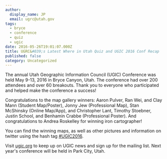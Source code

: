 ```yaml
---
author:
  display_name: JP
  email: ugrc@utah.gov
tags:
  - bryce
  - conference
  - quiz
  - ugic
date: 2016-05-26T19:01:07.000Z
title: UGRC&#039;s Latest Where in Utah Quiz and UGIC 2016 Conf Recap
published: false
category: Uncategorized
---
```


The annual Utah Geographic Information Council (UGIC) Conference was held May 9-13, 2016 in Bryce Canyon, Utah. The conference had over 200 attendees and over 60 breakouts. Thank you to everyone who participated and helped make the conference a success!

Congratulations to the map gallery winners: Aaron Pulver, Ran Wei, and Clay Mann (Student Map/Poster), Jonny Jew (Professional Map), Stan McShinsky (Online Map/App), and Christopher Lant, Timothy Stoebner, Justin School, and Benhamin Crabbe (Professional Poster). And congratulations to Andrea Roskelley for winning iron cartographer!

You can find the winning maps, as well as other pictures and information on twitter using the hash tag [#UGIC2016](https://twitter.com/hashtag/UGIC2016?src=hash).

Visit [ugic.org](https://ugic.org/) to keep up on UGIC news and sign up for the mailing list. Next year's conference will be held in Park City, Utah.
